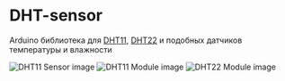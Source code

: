 # DHT-sensor
Arduino библиотека для [DHT11](https://smdx.ru/dht11), [DHT22](https://smdx.ru/dht22) и подобных датчиков температуры и влажности

![DHT11 Sensor image](https://smdx.ru/uploads/product/300/362/thumbs/30_asair-dht11-2.jpg)
![DHT11 Module image](https://smdx.ru/uploads/product/000/66/thumbs/30_dht11-1.jpg)
![DHT22 Module image](https://smdx.ru/uploads/product/500/579/thumbs/30_dht22-1.jpg)


